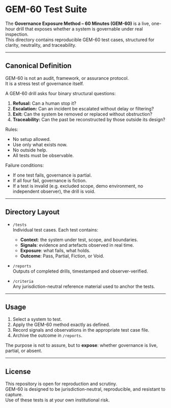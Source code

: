 # GEM-60 Test Suite

The **Governance Exposure Method – 60 Minutes (GEM-60)** is a live, one-hour drill that exposes whether a system is governable under real inspection.  
This directory contains reproducible GEM-60 test cases, structured for clarity, neutrality, and traceability.

---

## Canonical Definition

GEM-60 is not an audit, framework, or assurance protocol.  
It is a stress test of governance itself.

A GEM-60 drill asks four binary structural questions:

1. **Refusal:** Can a human stop it?  
2. **Escalation:** Can an incident be escalated without delay or filtering?  
3. **Exit:** Can the system be removed or replaced without obstruction?  
4. **Traceability:** Can the past be reconstructed by those outside its design?

Rules:
- No setup allowed.  
- Use only what exists now.  
- No outside help.  
- All tests must be observable.

Failure conditions:
- If one test fails, governance is partial.  
- If all four fail, governance is fiction.  
- If a test is invalid (e.g. excluded scope, demo environment, no independent observer), the drill is void.

---

## Directory Layout

- `/tests`  
  Individual test cases. Each test contains:
  - **Context**: the system under test, scope, and boundaries.  
  - **Signals**: evidence and artefacts observed in real time.  
  - **Exposure**: what fails, what holds.  
  - **Outcome**: Pass, Partial, Fiction, or Void.  

- `/reports`  
  Outputs of completed drills, timestamped and observer-verified.  

- `/criteria`  
  Any jurisdiction-neutral reference material used to anchor the tests.  

---

## Usage

1. Select a system to test.  
2. Apply the GEM-60 method exactly as defined.  
3. Record signals and observations in the appropriate test case file.  
4. Archive the outcome in `/reports`.  

The purpose is not to assure, but to **expose**: whether governance is live, partial, or absent.

---

## License

This repository is open for reproduction and scrutiny.  
GEM-60 is designed to be jurisdiction-neutral, reproducible, and resistant to capture.  
Use of these tests is at your own institutional risk.
